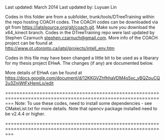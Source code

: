 Last updated: March 2014
Last updated by: Luyuan Lin

Codes in this folder are from a subfolder, trunk/tools/DTreeTraining within the repo hosting COACH codes.
The COACH codes can be downloaded via git from https://iatslsource.org/git/coach.git. Make sure you download
the x64_kinect branch. Codes in the DTreeTraining repo were last updated by Stephen Czarnuch <stephen.czarnuch@gmail.com>.
More info of the COACH project can be found at http://www.ot.utoronto.ca/iatsl/projects/intell_env.htm

Codes in this file may have been changed a little bit to be used as a libarary for my thesis project EHwA.
The changes (if any) are documented below.

More details of EHwA can be found at
https://docs.google.com/document/d/12KKGVZhfhhaVDM4s5xc_vBQZpuCQ2u3ZniWtFxHemLo/edit

===============================================================================================================
Note:
To use these codes, need to install some dependencies - see CMakeList.txt for more details.
Note that opencv package installed need to be v2.4.4 or higher.



===============================================================================================================

